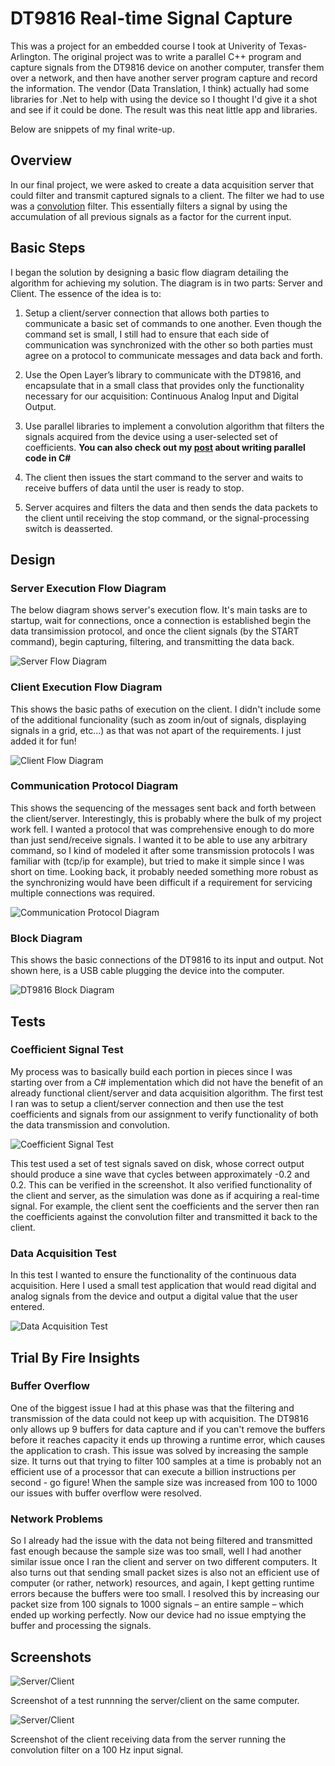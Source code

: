 # DT9816 Real-time Signal Capture

This was a project for an embedded course I took at Univerity of Texas-Arlington. The original project was to write a parallel C++ program and capture signals from the DT9816 device on another computer, transfer them over a network, and then have another server program capture and record the information. The vendor (Data Translation, I think) actually had some libraries for .Net to help with using the device so I thought I'd give it a shot and see if it could be done. The result was this neat little app and libraries.

Below are snippets of my final write-up.

## Overview

In our final project, we were asked to create a data acquisition server that could filter and transmit captured signals to a client. The filter we had to use was a [convolution](https://en.wikipedia.org/wiki/Convolution) filter. This essentially filters a signal by using the accumulation of all previous signals as a factor for the current input.

## Basic Steps

I began the solution by designing a basic flow diagram detailing the algorithm for achieving my solution. The diagram is in two parts: Server and Client. The essence of the idea is to:

1. Setup a client/server connection that allows both parties to communicate a basic set of commands to one another. Even though the command set is small, I still had to ensure that each side of communication was synchronized with the other so both parties must agree on a protocol to communicate messages and data back and forth. 

2. Use the Open Layer’s library to communicate with the DT9816, and encapsulate that in a small class that provides only the functionality necessary for our acquisition: Continuous Analog Input and Digital Output.

3. Use parallel libraries to implement a convolution algorithm that filters the signals acquired from the device using a user-selected set of coefficients. **You can also check out my [post](http://brutalsimplicity.github.io/2016/05/23/mandelbrot.html) about writing parallel code in C#**

4. The client then issues the start command to the server and waits to receive buffers of data until the user is ready to stop.

5. Server acquires and filters the data and then sends the data packets to the client until receiving the stop command, or the signal-processing switch is deasserted.


## Design

### Server Execution Flow Diagram

The below diagram shows server's execution flow. It's main tasks are to startup, wait for connections, once a connection is established begin the data transimission protocol, and once the client signals (by the START command), begin capturing, filtering, and transmitting the data back.

![Server Flow Diagram](Screenshots/Server%20Flow%20Diagram-2.png)

### Client Execution Flow Diagram

This shows the basic paths of execution on the client. I didn't include some of the additional funcionality (such as zoom in/out of signals, displaying signals in a grid, etc...) as that was not apart of the requirements. I just added it for fun!

![Client Flow Diagram](Screenshots/Client%20Flow%20Diagram-2.png)

### Communication Protocol Diagram

This shows the sequencing of the messages sent back and forth between the client/server. Interestingly, this is probably where the bulk of my project work fell. I wanted a protocol that was comprehensive enough to do more than just send/receive signals. I wanted it to be able to use any arbitrary command, so I kind of modeled it after some transmission protocols I was familiar with (tcp/ip for example), but tried to make it simple since I was short on time. Looking back, it probably needed something more robust as the synchronizing would have been difficult if a requirement for servicing multiple connections was required.

![Communication Protocol Diagram](Communication%20Protocol%20Diagram.png)

### Block Diagram

This shows the basic connections of the DT9816 to its input and output. Not shown here, is a USB cable plugging the device into the computer.

![DT9816 Block Diagram](Screenshots/Block%20Diagram.png)

## Tests

### Coefficient Signal Test

My process was to basically build each portion in pieces since I was starting over from a C# implementation which did not have the benefit of an already functional client/server and data acquisition algorithm. The first test I ran was to setup a client/server connection and then use the test coefficients and signals from our assignment to verify functionality of both the data transmission and convolution.

![Coefficient Signal Test](Screenshots/Coeficent-Signal%20Test.png)

This test used a set of test signals saved on disk, whose correct output should produce a sine wave that cycles between approximately -0.2 and 0.2. This can be verified in the screenshot. It also verified functionality of the client and server, as the simulation was done as if acquiring a real-time signal. For example, the client sent the coefficients and the server then ran the coefficients against the convolution filter and transmitted it back to the client.

### Data Acquisition Test

In this test I wanted to ensure the functionality of the continuous data acquisition. Here I used a small test application that would read digital and analog signals from the device and output a digital value that the user entered.

![Data Acquisition Test](Screenshots/DT9816%20Data%20Acquisition%20Test.png)


## Trial By Fire Insights

### Buffer Overflow

One of the biggest issue I had at this phase was that the filtering and transmission of the data could not keep up with acquisition. The DT9816 only allows up 9 buffers for data capture and if you can't remove the buffers before it reaches capacity it ends up throwing a runtime error, which causes the application to crash. This issue was solved by increasing the sample size. It turns out that trying to filter 100 samples at a time is probably not an efficient use of a processor that can execute a billion instructions per second - go figure! When the sample size was increased from 100 to 1000 our issues with buffer overflow were resolved.

### Network Problems

So I already had the issue with the data not being filtered and transmitted fast enough because the sample size was too small, well I had another similar issue once I ran the client and server on two different computers. It also turns out that sending small packet sizes is also not an efficient use of computer (or rather, network) resources, and again, I kept getting runtime errors because the buffers were too small. I resolved this by increasing our packet size from 100 signals to 1000 signals – an entire sample – which ended up working perfectly. Now our device had no issue emptying the buffer and processing the signals.

## Screenshots

![Server/Client](Screenshots/Server-Client.png)

Screenshot of a test runnning the server/client on the same computer.


![Server/Client](Screenshots/COEF100HZ-IN100HZ)

Screenshot of the client receiving data from the server running the convolution filter on a 100 Hz input signal.
